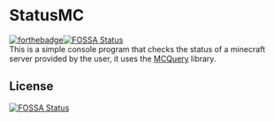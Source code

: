 # StatusMC
[![forthebadge](https://forthebadge.com/images/badges/made-with-c-sharp.svg)](https://forthebadge.com)[![FOSSA Status](https://app.fossa.com/api/projects/git%2Bgithub.com%2FAleksanderGPL%2FStatusMC.svg?type=shield)](https://app.fossa.com/projects/git%2Bgithub.com%2FAleksanderGPL%2FStatusMC?ref=badge_shield)
<br>
This is a simple console program that checks the status of a minecraft server provided by the user, it uses the [MCQuery](https://github.com/SergeantSerk/MCQuery) library.


## License
[![FOSSA Status](https://app.fossa.com/api/projects/git%2Bgithub.com%2FAleksanderGPL%2FStatusMC.svg?type=large)](https://app.fossa.com/projects/git%2Bgithub.com%2FAleksanderGPL%2FStatusMC?ref=badge_large)